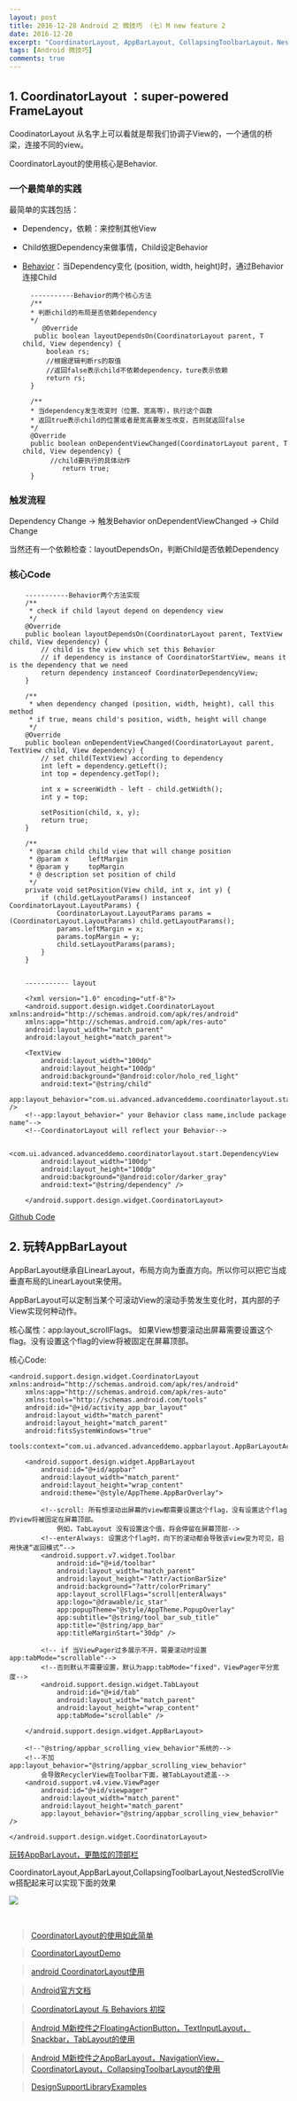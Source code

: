 ```yaml
---
layout: post
title: 2016-12-28 Android 之 微技巧 （七）M new feature 2
date: 2016-12-28
excerpt: "CoordinatorLayout, AppBarLayout, CollapsingToolbarLayout，NestedScrollView"
tags: [Android 微技巧]
comments: true
---
```


## 1. CoordinatorLayout ：super-powered FrameLayout

CoodinatorLayout 从名字上可以看就是帮我们协调子View的，一个通信的桥梁，连接不同的view。

CoordinatorLayout的使用核心是Behavior.

### 一个最简单的实践

最简单的实践包括：

- Dependency，依赖：来控制其他View
- Child依据Dependency来做事情，Child设定Behavior
- [Behavior](http://www.jianshu.com/p/a506ee4afecb)：当Dependency变化 (position, width, height)时，通过Behavior连接Child

        -----------Behavior的两个核心方法
        /**
        * 判断child的布局是否依赖dependency
        */
           @Override
         public boolean layoutDependsOn(CoordinatorLayout parent, T child, View dependency) {
            boolean rs;
            //根据逻辑判断rs的取值
            //返回false表示child不依赖dependency，ture表示依赖
            return rs;    
        }
        
        /**
        * 当dependency发生改变时（位置、宽高等），执行这个函数
        * 返回true表示child的位置或者是宽高要发生改变，否则就返回false
        */
        @Override
        public boolean onDependentViewChanged(CoordinatorLayout parent, T child, View dependency) {
             //child要执行的具体动作
                return true;
        }

### 触发流程

Dependency Change -> 触发Behavior onDependentViewChanged -> Child Change

当然还有一个依赖检查：layoutDependsOn，判断Child是否依赖Dependency

### 核心Code

        -----------Behavior两个方法实现
        /**
         * check if child layout depend on dependency view
         */
        @Override
        public boolean layoutDependsOn(CoordinatorLayout parent, TextView child, View dependency) {
            // child is the view which set this Behavior
            // if dependency is instance of CoordinatorStartView, means it is the dependency that we need
            return dependency instanceof CoordinatorDependencyView;
        }
    
        /**
         * when dependency changed (position, width, height), call this method
         * if true, means child's position, width, height will change
         */
        @Override
        public boolean onDependentViewChanged(CoordinatorLayout parent, TextView child, View dependency) {
            // set child(TextView) according to dependency
            int left = dependency.getLeft();
            int top = dependency.getTop();
    
            int x = screenWidth - left - child.getWidth();
            int y = top;
    
            setPosition(child, x, y);
            return true;
        }
    
        /**
         * @param child child view that will change position
         * @param x     leftMargin
         * @param y     topMargin
         * @ description set position of child
         */
        private void setPosition(View child, int x, int y) {
            if (child.getLayoutParams() instanceof CoordinatorLayout.LayoutParams) {
                CoordinatorLayout.LayoutParams params = (CoordinatorLayout.LayoutParams) child.getLayoutParams();
                params.leftMargin = x;
                params.topMargin = y;
                child.setLayoutParams(params);
            }
        }
        
        
        ----------- layout
        
        <?xml version="1.0" encoding="utf-8"?>
        <android.support.design.widget.CoordinatorLayout xmlns:android="http://schemas.android.com/apk/res/android"
        xmlns:app="http://schemas.android.com/apk/res-auto"
        android:layout_width="match_parent"
        android:layout_height="match_parent">
        
        <TextView
            android:layout_width="100dp"
            android:layout_height="100dp"
            android:background="@android:color/holo_red_light"
            android:text="@string/child"
            app:layout_behavior="com.ui.advanced.advanceddemo.coordinatorlayout.start.UserBehavior" />
        <!--app:layout_behavior=" your Behavior class name,include package name"-->
        <!--CoordinatorLayout will reflect your Behavior-->
        
        <com.ui.advanced.advanceddemo.coordinatorlayout.start.DependencyView
            android:layout_width="100dp"
            android:layout_height="100dp"
            android:background="@android:color/darker_gray"
            android:text="@string/dependency" />
        
        </android.support.design.widget.CoordinatorLayout>




[Github Code](https://github.com/vivianking6855/android-ui/tree/ui-advanced/AdvancedDemo/app/src/main/java/com/ui/advanced/advanceddemo/coordinatorlayout/start)


## 2. 玩转AppBarLayout

AppBarLayout继承自LinearLayout，布局方向为垂直方向。所以你可以把它当成垂直布局的LinearLayout来使用。

AppBarLayout可以定制当某个可滚动View的滚动手势发生变化时，其内部的子View实现何种动作。

核心属性：app:layout_scrollFlags。 如果View想要滚动出屏幕需要设置这个flag。没有设置这个flag的view将被固定在屏幕顶部。

核心Code:

    <android.support.design.widget.CoordinatorLayout xmlns:android="http://schemas.android.com/apk/res/android"
        xmlns:app="http://schemas.android.com/apk/res-auto"
        xmlns:tools="http://schemas.android.com/tools"
        android:id="@+id/activity_app_bar_layout"
        android:layout_width="match_parent"
        android:layout_height="match_parent"
        android:fitsSystemWindows="true"
        tools:context="com.ui.advanced.advanceddemo.appbarlayout.AppBarLayoutActivity">
    
        <android.support.design.widget.AppBarLayout
            android:id="@+id/appbar"
            android:layout_width="match_parent"
            android:layout_height="wrap_content"
            android:theme="@style/AppTheme.AppBarOverlay">
    
            <!--scroll: 所有想滚动出屏幕的view都需要设置这个flag，没有设置这个flag的view将被固定在屏幕顶部。
                例如，TabLayout 没有设置这个值，将会停留在屏幕顶部-->
            <!--enterAlways: 设置这个flag时，向下的滚动都会导致该view变为可见，启用快速“返回模式”-->
            <android.support.v7.widget.Toolbar
                android:id="@+id/toolbar"
                android:layout_width="match_parent"
                android:layout_height="?attr/actionBarSize"
                android:background="?attr/colorPrimary"
                app:layout_scrollFlags="scroll|enterAlways"
                app:logo="@drawable/ic_star"
                app:popupTheme="@style/AppTheme.PopupOverlay"
                app:subtitle="@string/tool_bar_sub_title"
                app:title="@string/app_bar"
                app:titleMarginStart="30dp" />
    
            <!-- if 当ViewPager过多展示不开，需要滚动时设置app:tabMode="scrollable"-->
            <!--否则默认不需要设置，默认为app:tabMode="fixed"，ViewPager平分宽度-->
            <android.support.design.widget.TabLayout
                android:id="@+id/tab"
                android:layout_width="match_parent"
                android:layout_height="wrap_content"
                app:tabMode="scrollable" />
    
        </android.support.design.widget.AppBarLayout>
    
        <!--"@string/appbar_scrolling_view_behavior"系统的-->
        <!--不加app:layout_behavior="@string/appbar_scrolling_view_behavior"
            会导致RecyclerView在Toolbar下面，被TabLayout遮盖-->
        <android.support.v4.view.ViewPager
            android:id="@+id/viewpager"
            android:layout_width="match_parent"
            android:layout_height="match_parent"
            app:layout_behavior="@string/appbar_scrolling_view_behavior" />
    
    </android.support.design.widget.CoordinatorLayout>


[玩转AppBarLayout，更酷炫的顶部栏 ](http://www.jianshu.com/p/d159f0176576)


CoordinatorLayout,AppBarLayout,CollapsingToolbarLayout,NestedScrollView搭配起来可以实现下面的效果

![](http://i.imgur.com/vP6PGiO.gif)

<br>


> [CoordinatorLayout的使用如此简单](http://www.jianshu.com/p/72d45d1f7d55)

> [CoordinatorLayoutDemo](https://github.com/ffuujian/CoordinatorLayoutDemo)

> [android CoordinatorLayout使用](http://blog.csdn.net/xyz_lmn/article/details/48055919)

> [Android官方文档](https://developer.android.com/reference/android/support/design/widget/CoordinatorLayout.Behavior.html)

> [CoordinatorLayout 与 Behaviors 初探](https://segmentfault.com/a/1190000002888109)

> [Android M新控件之FloatingActionButton，TextInputLayout，Snackbar，TabLayout的使用](http://blog.csdn.net/feiduclear_up/article/details/46500865)

> [Android M新控件之AppBarLayout，NavigationView，CoordinatorLayout，CollapsingToolbarLayout的使用 ](http://blog.csdn.net/feiduclear_up/article/details/46514791)

> [DesignSupportLibraryExamples](https://github.com/PareshMayani/DesignSupportLibraryExamples)



